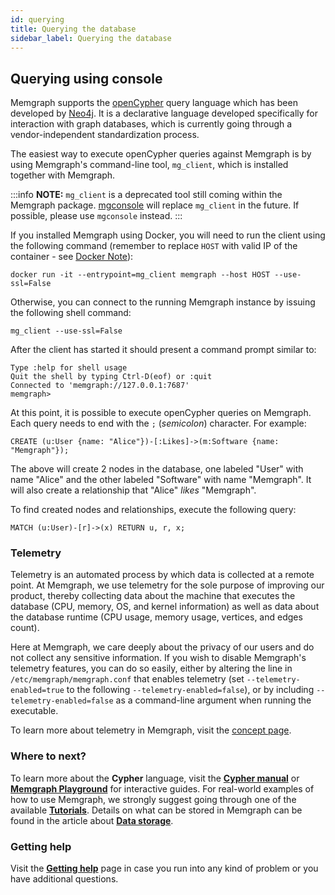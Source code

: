 ```yaml
---
id: querying
title: Querying the database
sidebar_label: Querying the database
---
```


## Querying using console

Memgraph supports the [openCypher](https://www.opencypher.org) query language
which has been developed by [Neo4j](http://neo4j.com).
It is a declarative language developed specifically
for interaction with graph databases, which is currently going through a
vendor-independent standardization process.

The easiest way to execute openCypher queries against Memgraph is by using
Memgraph's command-line tool, `mg_client`, which is installed
together with Memgraph.

:::info
**NOTE:** `mg_client` is a deprecated tool still coming within the Memgraph package.
[mgconsole](https://github.com/memgraph/mgconsole) will replace `mg_client` in
the future. If possible, please use `mgconsole` instead.
:::

If you installed Memgraph using Docker, you will need to run the client
using the following command (remember to replace `HOST` with valid IP of
the container - see [Docker Note](/database-functionalities/work-with-docker.md#docker-container-ip-address)):

```
docker run -it --entrypoint=mg_client memgraph --host HOST --use-ssl=False
```

Otherwise, you can connect to the running Memgraph instance by
issuing the following shell command:

```
mg_client --use-ssl=False
```

After the client has started it should present a command prompt similar to:

```
Type :help for shell usage
Quit the shell by typing Ctrl-D(eof) or :quit
Connected to 'memgraph://127.0.0.1:7687'
memgraph>
```

At this point, it is possible to execute openCypher queries on Memgraph. Each
query needs to end with the `;` (*semicolon*) character. For example:

```cypher
CREATE (u:User {name: "Alice"})-[:Likes]->(m:Software {name: "Memgraph"});
```

The above will create 2 nodes in the database, one labeled "User" with name
"Alice" and the other labeled "Software" with name "Memgraph". It will also
create a relationship that "Alice" *likes* "Memgraph".

To find created nodes and relationships, execute the following query:

```cypher
MATCH (u:User)-[r]->(x) RETURN u, r, x;
```

### Telemetry

Telemetry is an automated process by which data is collected at a remote point.
At Memgraph, we use telemetry for the sole purpose of improving our product,
thereby collecting data about the machine that executes the database (CPU,
memory, OS, and kernel information) as well as data about the database runtime
(CPU usage, memory usage, vertices, and edges count).

Here at Memgraph, we care deeply about the privacy of our users and do not
collect any sensitive information. If you wish to disable Memgraph's telemetry
features, you can do so easily, either by altering the line in
`/etc/memgraph/memgraph.conf` that enables telemetry (set
`--telemetry-enabled=true` to the following `--telemetry-enabled=false`), or by
including `--telemetry-enabled=false` as a command-line argument when running
the executable.

To learn more about telemetry in Memgraph, visit the [concept page](/concepts/telemetry.md).

### Where to next?

To learn more about the **Cypher** language, visit the **[Cypher manual](/cypher-manual)** or **[Memgraph Playground](https://playground.memgraph.com/)** for interactive guides.
For real-world examples of how to use Memgraph, we strongly suggest going through one of the available **[Tutorials](/tutorials/tutorials.md)**.
Details on what can be stored in Memgraph can be found in the article about **[Data storage](/concepts/storage.md)**.

### Getting help

Visit the **[Getting help](/getting-help/getting-help.md)** page in case you run into any kind of problem or you have additional questions.

